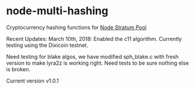 node-multi-hashing
===============
Cryptocurrency hashing functions for [Node Stratum Pool](https://github.com/foxer666/node-stratum-pool)

Recent Updates:
March 10th, 2018: Enabled the c11 algorithm. Currently testing using the Dixicoin testnet.

Need testing for blake algos, we have modified sph_blake.c with fresh version to make lyra2z is working right. Need tests to be sure nothing else is broken.

Current version v1.0.1
